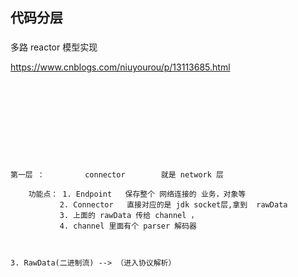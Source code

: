 ## 代码分层

### 

多路 reactor 模型实现

https://www.cnblogs.com/niuyourou/p/13113685.html



```










第一层 ：         connector        就是 network 层

    功能点： 1. Endpoint   保存整个 网络连接的 业务，对象等
           2. Connector   直接对应的是 jdk socket层,拿到  rawData 
           3. 上面的 rawData 传给 channel ，
           4. channel 里面有个 parser 解码器

        

3. RawData(二进制流) --> （进入协议解析）
           
```